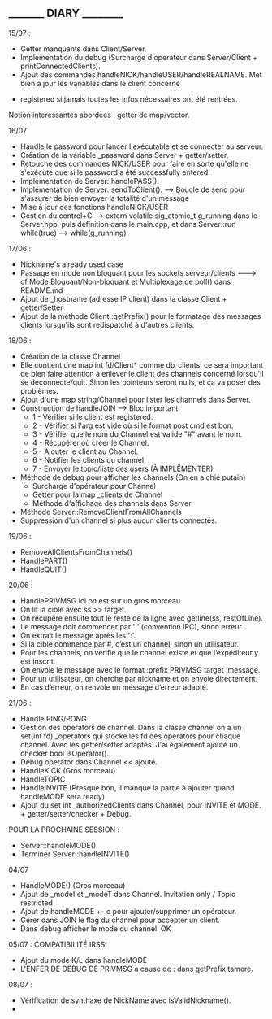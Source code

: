 ## _______     DIARY    ________

15/07 :

- Getter manquants dans Client/Server.
- Implementation du debug (Surcharge d'operateur dans Server/Client + printConnectedClients).
- Ajout des commandes handleNICK/handleUSER/handleREALNAME. Met bien à jour les variables dans le client concerné

+ registered si jamais toutes les infos nécessaires ont été rentrées.

Notion interessantes abordees : getter de map/vector.

16/07

- Handle le password pour lancer l'exécutable et se connecter au serveur.
- Création de la variable _password dans Server + getter/setter.
- Retouche des commandes NICK/USER pour faire en sorte qu'elle ne s'exécute que si le password a été successfully entered.
- Implémentation de Server::handlePASS().
- Implémentation de Server::sendToClient(). --> Boucle de send pour s'assurer de bien envoyer la totalité d'un message
- Mise à jour des fonctions handleNICK/USER
- Gestion du control+C --> extern volatile sig_atomic_t g_running dans le Server.hpp, puis définition dans le main.cpp, et dans Server::run while(true)    --> while(g_running)

17/06 :

- Nickname's already used case
- Passage en mode non bloquant pour les sockets serveur/clients ---> cf Mode Bloquant/Non-bloquant et Multiplexage de poll() dans README.md
- Ajout de _hostname (adresse IP client) dans la classe Client + getter/Setter
- Ajout de la méthode Client::getPrefix() pour le formatage des messages clients lorsqu'ils sont redispatché à d'autres clients.

18/06 :

- Création de la classe Channel
- Elle contient une map int fd/Client* comme db_clients, ce sera important de bien faire attention à enlever le client des channels concerné lorsqu'il se déconnecte/quit. Sinon les pointeurs seront nulls, et ça va poser des problèmes.
- Ajout d'une map string/Channel pour lister les channels dans Server.
- Construction de handleJOIN --> Bloc important
  - 1 - Vérifier si le client est registered.
  - 2 - Vérifier si l'arg est vide où si le format post cmd est bon.
  - 3 - Vérifier que le nom du Channel est valide "#" avant le nom.
  - 4 - Récupérer où créer le Channel.
  - 5 - Ajouter le client au Channel.
  - 6 - Notifier les clients du channel
  - 7 - Envoyer le topic/liste des users (À IMPLËMENTER)
- Méthode de debug pour afficher les channels (On en a chié putain)
  - Surcharge d'opérateur pour Channel
  - Getter pour la map _clients de Channel
  - Méthode d'affichage des channels dans Server
- Méthode Server::RemoveClientFromAllChannels
- Suppression d'un channel si plus aucun clients connectés.

19/06 :

- RemoveAllClientsFromChannels()
- HandlePART()
- HandleQUIT()

20/06 :

- HandlePRIVMSG
  Ici on est sur un gros morceau.
- On lit la cible avec ss >> target.
- On récupère ensuite tout le reste de la ligne avec getline(ss, restOfLine).
- Le message doit commencer par ':' (convention IRC), sinon erreur.
- On extrait le message après les ':'.
- Si la cible commence par #, c’est un channel, sinon un utilisateur.
- Pour les channels, on vérifie que le channel existe et que l’expéditeur y est inscrit.
- On envoie le message avec le format :prefix PRIVMSG target :message.
- Pour un utilisateur, on cherche par nickname et on envoie directement.
- En cas d’erreur, on renvoie un message d’erreur adapté.

21/06 :

- Handle PING/PONG
- Gestion des operators de channel. Dans la classe channel on a un set(int fd) _operators qui stocke les fd des operators pour chaque channel. Avec les getter/setter adaptés. J'ai également ajouté un checker bool IsOperator().
- Debug operator dans Channel << ajouté.
- HandleKICK (Gros morceau)
- HandleTOPIC
- HandleINVITE (Presque bon, il manque la partie à ajouter quand handleMODE sera ready)
- Ajout du set int _authorizedClients dans Channel, pour INVITE et MODE. + getter/setter/checker + Debug.

POUR LA PROCHAINE SESSION :

- Server::handleMODE()
- Terminer Server::handleINVITE()

04/07

- HandleMODE() (Gros morceau)
- Ajout de _modeI et _modeT dans Channel. Invitation only / Topic restricted
- Ajout de handleMODE +- o pour ajouter/supprimer un opérateur.
- Gérer dans JOIN le flag du channel pour accepter un client.
- Dans debug afficher le mode du channel. OK

05/07 : COMPATIBILITÉ IRSSI

- Ajout du mode K/L dans handleMODE
- L'ENFER DE DEBUG DE PRIVMSG à cause de : dans getPrefix tamere.

08/07 :

- Vérification de synthaxe de NickName avec isValidNickname().
-
